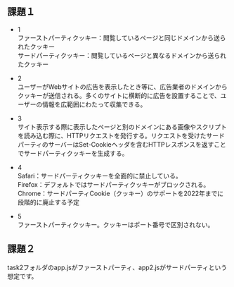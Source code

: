 ## 課題１

- 1  
ファーストパーティクッキー：閲覧しているページと同じドメインから送られたクッキー  
サードパーティクッキー：閲覧しているページと異なるドメインから送られたクッキー

- 2  
ユーザーがWebサイトの広告を表示したとき等に、広告業者のドメインからクッキーが送信される。多くのサイトに横断的に広告を設置することで、ユーザーの情報を広範囲にわたって収集できる。

- 3  
サイト表示する際に表示したページと別のドメインにある画像やスクリプトを読み込む際に、HTTPリクエストを発行する。リクエストを受けたサードパーティのサーバーはSet-Cookieヘッダを含むHTTPレスポンスを返すことでサードパーティクッキーを生成する。


- 4  
Safari：サードパーティクッキーを全面的に禁止している。  
Firefox：デフォルトではサードパーティクッキーがブロックされる。  
Chrome：サードパーティCookie（クッキー）のサポートを2022年までに段階的に廃止する予定  

- 5  
ファーストパーティクッキー。クッキーはポート番号で区別されない。

## 課題２
task2フォルダのapp.jsがファーストパーティ、app2.jsがサードパーティという想定です。
